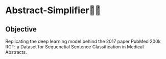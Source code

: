 #                                                                    Abstract-Simplifier📄🔥
## Objective
Replicating the deep learning model behind the 2017 paper PubMed 200k RCT: a Dataset for Sequenctial Sentence Classification in Medical Abstracts.
